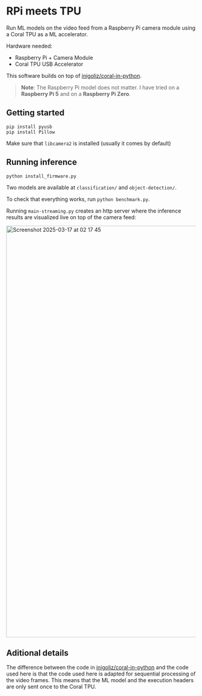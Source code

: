 # RPi meets TPU

Run ML models on the video feed from a Raspberry Pi camera module using a Coral TPU as a ML accelerator.

Hardware needed:
- Raspberry Pi + Camera Module
- Coral TPU USB Accelerator

This software builds on top of [inigoliz/coral-in-python](https://github.com/inigoliz/coral-in-python).

> **Note**:
> The Raspberry Pi model does not matter. I have tried on a **Raspberry Pi 5** and on a **Raspberry Pi Zero**.

## Getting started

```shell
pip install pyusb
pip install Pillow
```

Make sure that `libcamera2` is installed (usually it comes by default)

## Running inference

```shell
python install_firmware.py
```

Two models are available at `classification/` and `object-detection/`.

To check that everything works, run `python benchmark.py`.

Running `main-streaming.py` creates an http server where the inference results are visualized live on top of the camera feed:

<img width="1091" alt="Screenshot 2025-03-17 at 02 17 45" src="https://github.com/user-attachments/assets/361809e4-e751-41a0-aa21-cea504a7ec27" />


## Aditional details

The difference between the code in [inigoliz/coral-in-python](https://github.com/inigoliz/coral-in-python) and the code used here is that the code used here is adapted for sequential processing of the video frames. This means that the ML model and the execution headers are only sent once to the Coral TPU.

